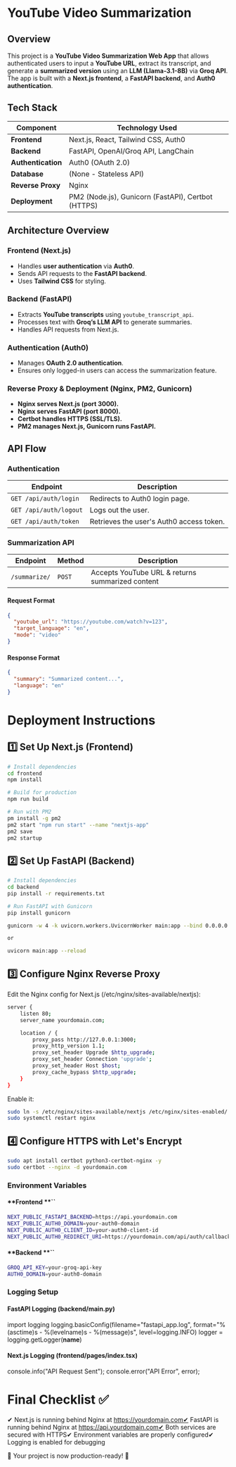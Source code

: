 # YouTube Video Summarization 

## Overview

This project is a **YouTube Video Summarization Web App** that allows authenticated users to input a **YouTube URL**, extract its transcript, and generate a **summarized version** using an **LLM (Llama-3.1-8B)** via **Groq API**. The app is built with a **Next.js frontend**, a **FastAPI backend**, and **Auth0 authentication**.

## Tech Stack

| Component          | Technology Used                                    |
| ------------------ | -------------------------------------------------- |
| **Frontend**       | Next.js, React, Tailwind CSS, Auth0                |
| **Backend**        | FastAPI, OpenAI/Groq API, LangChain                |
| **Authentication** | Auth0 (OAuth 2.0)                                  |
| **Database**       | (None - Stateless API)                             |
| **Reverse Proxy**  | Nginx                                              |
| **Deployment**     | PM2 (Node.js), Gunicorn (FastAPI), Certbot (HTTPS) |

## Architecture Overview

### **Frontend (Next.js)**

- Handles **user authentication** via **Auth0**.
- Sends API requests to the **FastAPI backend**.
- Uses **Tailwind CSS** for styling.

### **Backend (FastAPI)**

- Extracts **YouTube transcripts** using `youtube_transcript_api`.
- Processes text with **Groq’s LLM API** to generate summaries.
- Handles API requests from Next.js.

### **Authentication (Auth0)**

- Manages **OAuth 2.0 authentication**.
- Ensures only logged-in users can access the summarization feature.

### **Reverse Proxy & Deployment (Nginx, PM2, Gunicorn)**

- **Nginx serves Next.js (port 3000).**
- **Nginx serves FastAPI (port 8000).**
- **Certbot handles HTTPS (SSL/TLS).**
- **PM2 manages Next.js, Gunicorn runs FastAPI.**

## API Flow

### **Authentication**

| Endpoint               | Description                              |
| ---------------------- | ---------------------------------------- |
| `GET /api/auth/login`  | Redirects to Auth0 login page.           |
| `GET /api/auth/logout` | Logs out the user.                       |
| `GET /api/auth/token`  | Retrieves the user's Auth0 access token. |

### **Summarization API**

| Endpoint      | Method | Description                                      |
| ------------- | ------ | ------------------------------------------------ |
| `/summarize/` | `POST` | Accepts YouTube URL & returns summarized content |

#### **Request Format**

```json
{
  "youtube_url": "https://youtube.com/watch?v=123",
  "target_language": "en",
  "mode": "video"
}
```

#### **Response Format**

```json
{
  "summary": "Summarized content...",
  "language": "en"
}
```

# Deployment Instructions

## 1️⃣ Set Up Next.js (Frontend)

```bash
# Install dependencies
cd frontend
npm install

# Build for production
npm run build

# Run with PM2
pm install -g pm2
pm2 start "npm run start" --name "nextjs-app"
pm2 save
pm2 startup
```

## 2️⃣ Set Up FastAPI (Backend)

```bash
# Install dependencies
cd backend
pip install -r requirements.txt

# Run FastAPI with Gunicorn
pip install gunicorn

gunicorn -w 4 -k uvicorn.workers.UvicornWorker main:app --bind 0.0.0.0:8000 --daemon

or

uvicorn main:app --reload
```

## 3️⃣ Configure Nginx Reverse Proxy

Edit the Nginx config for Next.js (/etc/nginx/sites-available/nextjs):

```bash
server {
    listen 80;
    server_name yourdomain.com;

    location / {
        proxy_pass http://127.0.0.1:3000;
        proxy_http_version 1.1;
        proxy_set_header Upgrade $http_upgrade;
        proxy_set_header Connection 'upgrade';
        proxy_set_header Host $host;
        proxy_cache_bypass $http_upgrade;
    }
}
```

Enable it:

```bash
sudo ln -s /etc/nginx/sites-available/nextjs /etc/nginx/sites-enabled/
sudo systemctl restart nginx
```

## 4️⃣ Configure HTTPS with Let's Encrypt

```bash
sudo apt install certbot python3-certbot-nginx -y
sudo certbot --nginx -d yourdomain.com
```

### Environment Variables

#### **Frontend **``

```bash
NEXT_PUBLIC_FASTAPI_BACKEND=https://api.yourdomain.com
NEXT_PUBLIC_AUTH0_DOMAIN=your-auth0-domain
NEXT_PUBLIC_AUTH0_CLIENT_ID=your-auth0-client-id
NEXT_PUBLIC_AUTH0_REDIRECT_URI=https://yourdomain.com/api/auth/callback
```


#### **Backend **``

```bash
GROQ_API_KEY=your-groq-api-key
AUTH0_DOMAIN=your-auth0-domain
```


### Logging Setup

#### FastAPI Logging (backend/main.py)

import logging
logging.basicConfig(filename="fastapi_app.log", format="%(asctime)s - %(levelname)s - %(message)s", level=logging.INFO)
logger = logging.getLogger(__name__)

#### Next.js Logging (frontend/pages/index.tsx)

console.info("API Request Sent");
console.error("API Error", error);

# Final Checklist ✅

✔ Next.js is running behind Nginx at https://yourdomain.com✔ FastAPI is running behind Nginx at https://api.yourdomain.com✔ Both services are secured with HTTPS✔ Environment variables are properly configured✔ Logging is enabled for debugging

🚀 Your project is now production-ready! 🎉

